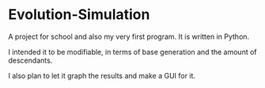 Evolution-Simulation
====================

A project for school and also my very first program. 
It is written in Python.

I intended it to be modifiable, in terms of base generation and the amount of descendants.


I also plan to let it graph the results and make a GUI for it.
